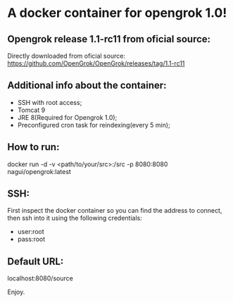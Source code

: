 # A docker container for opengrok 1.0!

## Opengrok release 1.1-rc11 from oficial source:
Directly downloaded from oficial source:
https://github.com/OpenGrok/OpenGrok/releases/tag/1.1-rc11

## Additional info about the container:
* SSH with root access;
* Tomcat 9
* JRE 8(Required for Opengrok 1.0);
* Preconfigured cron task for reindexing(every 5 min);

## How to run:
docker run -d -v <path/to/your/src>:/src -p 8080:8080 nagui/opengrok:latest

## SSH:
First inspect the docker container so you can find the address to connect, then ssh into it using the following credentials:
* user:root
* pass:root

## Default URL:
localhost:8080/source

Enjoy.
